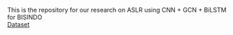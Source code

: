 This is the repository for our research on ASLR using CNN + GCN + BiLSTM for BISINDO <br>
[Dataset](https://binusianorg-my.sharepoint.com/personal/jonathan_limanza_binus_ac_id/_layouts/15/guestaccess.aspx?share=EqCm7HinDsJPoi-L_AHVz9sByEXFjN1wojRCaHaMIwYt7g&e=wIYt0J) <br>

